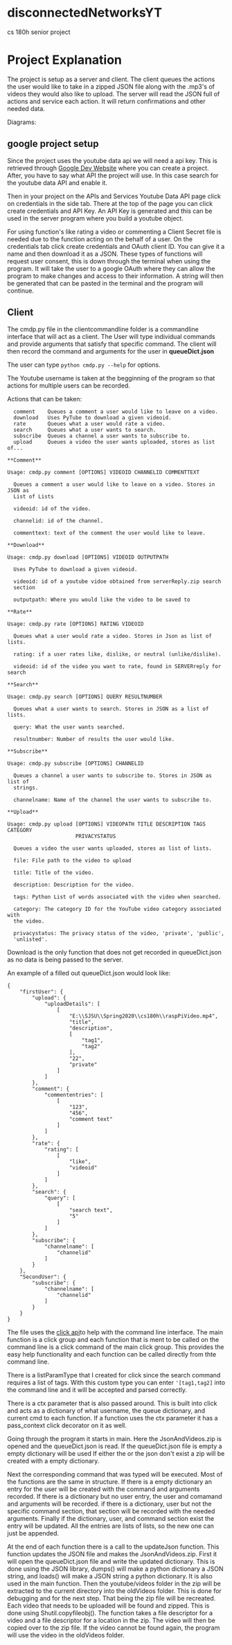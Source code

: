 # disconnectedNetworksYT
cs 180h senior project

# Project Explanation

The project is setup as a server and client. 
The client queues the actions the user would like to take in a zipped JSON file along with the .mp3's of videos they would also like to upload.
The server will read the JSON full of actions and service each action. 
It will return confirmations and other needed data.


Diagrams:

## google project setup
Since the project uses the youtube data api we will need a api key. 
This is retrieved through [Google Dev Website](console.developers.google.com) where you can create a project. 
After, you have to say what API the project will use. 
In this case search for the youtube data API and enable it.

Then in your project on the APIs and Services Youtube Data API page click on credentials in the side tab. 
There at the top of the page you can click create credentials and API Key.
An API Key is generated and this can be used in the server program where you build a youtube object.

For using function's like rating a video or commenting a Client Secret file is needed due to the function acting on the behalf of a user. 
On the credentials tab click create credentials and OAuth client ID. 
You can give it a name and then download it as a JSON. 
These types of functions will request user consent, this is down through the terminal when using the program. 
It will take the user to a google OAuth where they can allow the program to make changes and access to their information.
A string will then be generated that can be pasted in the terminal and the program will continue. 

## Client
The cmdp.py file in the clientcommandline folder is a commandline interface that will act as a client.
The User will type individual commands and provide arguments that satisfy that specific command.
The client will then record the command and arguments for the user in **queueDict.json**

The user can type `python cmdp.py --help` for options.
 
The Youtube username is taken at the begginning of the program so that actions for multiple users can be recorded.

Actions that can be taken:
```
  comment    Queues a comment a user would like to leave on a video.
  download   Uses PyTube to download a given videoid.
  rate       Queues what a user would rate a video.
  search     Queues what a user wants to search.
  subscribe  Queues a channel a user wants to subscribe to.
  upload     Queues a video the user wants uploaded, stores as list of...

**Comment**

Usage: cmdp.py comment [OPTIONS] VIDEOID CHANNELID COMMENTTEXT

  Queues a comment a user would like to leave on a video. Stores in JSON as
  List of Lists

  videoid: id of the video.

  channelid: id of the channel.

  commenttext: text of the comment the user would like to leave.

**Download**

Usage: cmdp.py download [OPTIONS] VIDEOID OUTPUTPATH

  Uses PyTube to download a given videoid.

  videoid: id of a youtube vidoe obtained from serverReply.zip search
  section

  outputpath: Where you would like the video to be saved to

**Rate**

Usage: cmdp.py rate [OPTIONS] RATING VIDEOID

  Queues what a user would rate a video. Stores in Json as list of lists.

  rating: if a user rates like, dislike, or neutral (unlike/dislike).

  videoid: id of the video you want to rate, found in SERVERreply for search

**Search**

Usage: cmdp.py search [OPTIONS] QUERY RESULTNUMBER

  Queues what a user wants to search. Stores in JSON as a list of lists.

  query: What the user wants searched.

  resultnumber: Number of results the user would like.

**Subscribe**

Usage: cmdp.py subscribe [OPTIONS] CHANNELID

  Queues a channel a user wants to subscribe to. Stores in JSON as list of
  strings.

  channelname: Name of the channel the user wants to subscribe to.

**Upload**

Usage: cmdp.py upload [OPTIONS] VIDEOPATH TITLE DESCRIPTION TAGS CATEGORY
                      PRIVACYSTATUS

  Queues a video the user wants uploaded, stores as list of lists.

  file: File path to the video to upload

  title: Title of the video.

  description: Description for the video.

  tags: Python List of words associated with the video when searched.

  category: The category ID for the YouTube video category associated with
  the video.

  privacystatus: The privacy status of the video, 'private', 'public',
  'unlisted'.
```
Download is the only function that does not get recorded in queueDict.json as no data is being passed to the server.

An example of a filled out queueDict.json would look like:
```
{
    "firstUser": {
        "upload": {
            "uploadDetails": [
                [
                    "E:\\SJSU\\Spring2020\\cs180h\\raspPiVideo.mp4",
                    "title",
                    "description",
                    [
                        "tag1",
                        "tag2"
                    ],
                    "22",
                    "private"
                ]
            ]
        },
        "comment": {
            "commententries": [
                [
                    "123",
                    "456",
                    "comment text"
                ]
            ]
        },
        "rate": {
            "rating": [
                [
                    "like",
                    "videoid"
                ]
            ]
        },
        "search": {
            "query": [
                [
                    "search text",
                    "5"
                ]
            ]
        },
        "subscribe": {
            "channelname": [
                "channelid"
            ]
        }
    },
    "SecondUser": {
        "subscribe": {
            "channelname": [
                "channelid"
            ]
        }
    }
}

```
The file uses the [click api](https://click.palletsprojects.com/en/7.x/)to help with the command line interface. 
The main function is a click group and each function that is ment to be called on the command line is a click command of the main click group. 
This provides the easy help functionality and each function can be called directly from thte command line.

There is a listParamType that I created for click since the search command requires a list of tags.
With this custom type you can enter `'[tag1,tag2]` into the command line and it will be accepted and parsed correctly.

There is a ctx parameter that is also passed around.
This is built into click and acts as a dictionary of what username, the queue dictionary, and current cmd to each function.
If a function uses the ctx parameter it has a pass_context click decorator on it as well.

Going through the program it starts in main.
Here the JsonAndVideos.zip is opened and the queueDict.json is read.
If the queueDict.json file is empty a empty dictionary will be used
If either the or the json don't exist a zip will be created with a empty dictionary.

Next the corresponding command that was typed will be executed.
Most of the functions are the same in structure.
If there is a empty dictionary an entry for the user will be created with the command and arguments recorded.
If there is a dictionary but no user entry, the user and comamand and arguments will be recorded.
if there is a dictionary, user but not the specific command section, that section will be recorded with the needed arguments.
Finally if the dictionary, user, and command section exist the entry will be updated.
All the entries are lists of lists, so the new one can just be appended. 

At the end of each function there is a call to the updateJson function.
This function updates the JSON file and makes the JsonAndVideos.zip.
First it will open the queueDict.json file and write the updated dictionary.
This is done using the JSON library, dumps() will make a python dictionary a JSON string, and loads() will make a JSON string a python dictionary.
It is also used in the main function.
Then the youtube/videos folder in the zip will be extracted to the current directory into the oldVideos folder.
This is done for debugging and for the next step.
That being the zip file will be recreated.
Each video that needs to be uploaded will be found and zipped.
This is done using Shutil.copyfileobj().
The function takes a file descriptor for a video and a file descriptor for a location in the zip.
The video will then be copied over to the zip file.
If the video cannot be found again, the program will use the video in the oldVideos folder.



 


